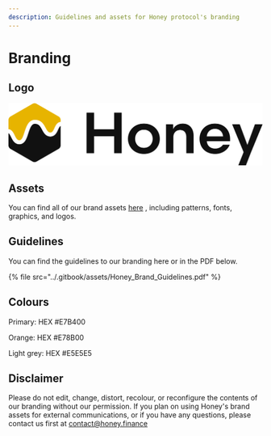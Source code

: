 ```yaml
---
description: Guidelines and assets for Honey protocol's branding
---
```


# Branding

## Logo

<div align="left">

<img src="../.gitbook/assets/Honey_FullLogo_Black_branding (1).png" alt="Honey&#x27;s full length logo + title">

</div>

## Assets

You can find all of our brand assets [here](https://drive.google.com/drive/folders/158BZWOuSylsvzBIv7uQuGQXiorTeXJXe) , including patterns, fonts, graphics, and logos.

## Guidelines

You can find the guidelines to our branding here or in the PDF below.

{% file src="../.gitbook/assets/Honey_Brand_Guidelines.pdf" %}

## Colours

Primary: HEX #E7B400

Orange: HEX #E78B00

Light grey: HEX #E5E5E5

## Disclaimer

Please do not edit, change, distort, recolour, or reconfigure the contents of our branding without our permission. If you plan on using Honey's brand assets for external communications, or if you have any questions, please contact us first at contact@honey.finance
